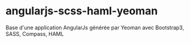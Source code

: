 angularjs-scss-haml-yeoman
==========================

Base d'une application AngularJs générée par Yeoman avec Bootstrap3, SASS, Compass, HAML
